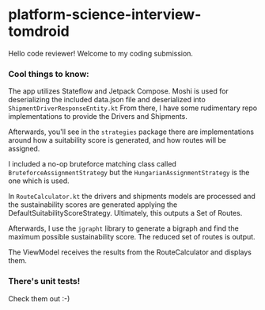 # platform-science-interview-tomdroid

Hello code reviewer! Welcome to my coding submission.

### Cool things to know:
The app utilizes Stateflow and Jetpack Compose. Moshi is used for deserializing the included data.json file and deserialized into `ShipmentDriverResponseEntity.kt`
From there, I have some rudimentary repo implementations to provide the Drivers and Shipments.

Afterwards, you'll see in the `strategies` package there are implementations around how a suitability score is generated, and how routes will be assigned.

I included a no-op bruteforce matching class called `BruteforceAssignmentStrategy` but the `HungarianAssignmentStrategy` is the one which is used.

In `RouteCalculator.kt` the drivers and shipments models are processed and the sustainability scores are generated applying the DefaultSuitabilityScoreStrategy. Ultimately, this outputs a Set of Routes.

Afterwards, I use the `jgrapht` library to generate a bigraph and find the maximum possible sustainability score. The reduced set of routes is output.

The ViewModel receives the results from the RouteCalculator and displays them.

### There's unit tests!

Check them out :-)
